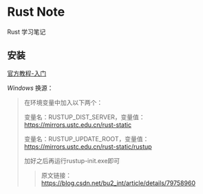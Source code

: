 # Rust Note

Rust 学习笔记

## 安装

[官方教程-入门](https://www.rust-lang.org/zh-CN/learn/get-started)

*Windows* 换源：
> 在环境变量中加入以下两个：
> 
> 变量名：RUSTUP_DIST_SERVER，变量值：https://mirrors.ustc.edu.cn/rust-static
> 
> 变量名：RUSTUP_UPDATE_ROOT，变量值：https://mirrors.ustc.edu.cn/rust-static/rustup
>
> 加好之后再运行rustup-init.exe即可
>> 原文链接：https://blog.csdn.net/bu2_int/article/details/79758960
